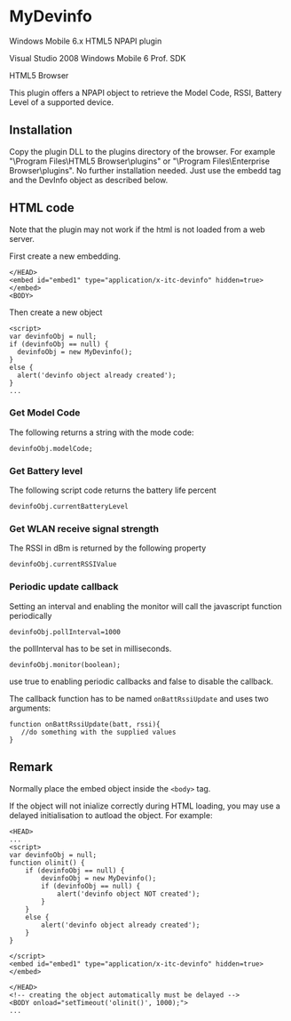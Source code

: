 # MyDevinfo
Windows Mobile 6.x HTML5 NPAPI plugin

Visual Studio 2008
Windows Mobile 6 Prof. SDK

HTML5 Browser

This plugin offers a NPAPI object to retrieve the Model Code, RSSI, Battery Level of a supported device.

## Installation

Copy the plugin DLL to the plugins directory of the browser. For example "\Program Files\HTML5 Browser\plugins" or "\Program Files\Enterprise Browser\plugins". No further installation needed. Just use the embedd tag and the DevInfo object as described below.

## HTML code

Note that the plugin may not work if the html is not loaded from a web server.

First create a new embedding.

    </HEAD>
    <embed id="embed1" type="application/x-itc-devinfo" hidden=true> </embed>
    <BODY>

Then create a new object 

    <script> 
    var devinfoObj = null;
    if (devinfoObj == null) {
      devinfoObj = new MyDevinfo();
    }
    else {
      alert('devinfo object already created');
    }
    ...

### Get Model Code

The following returns a string with the mode code:

    devinfoObj.modelCode;
    
### Get Battery level

The following script code returns the battery life percent

    devinfoObj.currentBatteryLevel
    
### Get WLAN receive signal strength

The RSSI in dBm is returned by the following property

    devinfoObj.currentRSSIValue
    
### Periodic update callback

Setting an interval and enabling the monitor will call the javascript function periodically
    
    devinfoObj.pollInterval=1000

the pollInterval has to be set in milliseconds.

    devinfoObj.monitor(boolean);
    
use true to enabling periodic callbacks and false to disable the callback.

The callback function has to be named `onBattRssiUpdate` and uses two arguments:
    
    function onBattRssiUpdate(batt, rssi){
       //do something with the supplied values
    }

## Remark

Normally place the embed object inside the `<body>` tag.

If the object will not inialize correctly during HTML loading, you may use a delayed initialisation to autload the object. For example:

    <HEAD>
    ...
    <script>
    var devinfoObj = null;
    function olinit() {
        if (devinfoObj == null) {
            devinfoObj = new MyDevinfo();
            if (devinfoObj == null) {
                alert('devinfo object NOT created');
            }
        }
        else {
            alert('devinfo object already created');
        }
    }
    
    </script> 
    <embed id="embed1" type="application/x-itc-devinfo" hidden=true> </embed> 
    
    </HEAD>
    <!-- creating the object automatically must be delayed -->
    <BODY onload="setTimeout('olinit()', 1000);">
    ...
